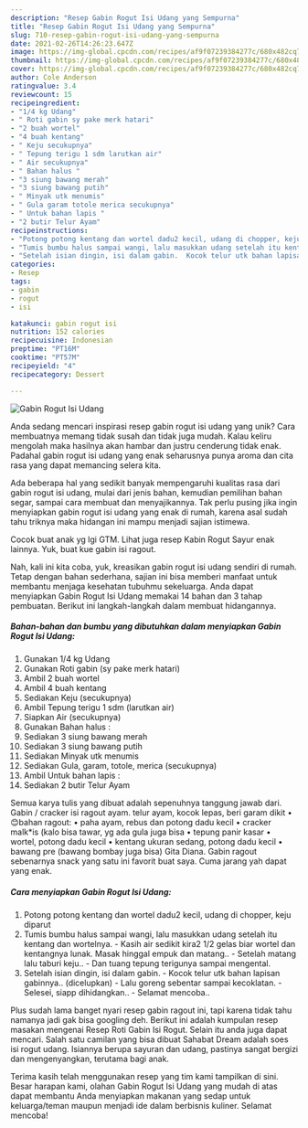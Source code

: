 ```yaml
---
description: "Resep Gabin Rogut Isi Udang yang Sempurna"
title: "Resep Gabin Rogut Isi Udang yang Sempurna"
slug: 710-resep-gabin-rogut-isi-udang-yang-sempurna
date: 2021-02-26T14:26:23.647Z
image: https://img-global.cpcdn.com/recipes/af9f07239384277c/680x482cq70/gabin-rogut-isi-udang-foto-resep-utama.jpg
thumbnail: https://img-global.cpcdn.com/recipes/af9f07239384277c/680x482cq70/gabin-rogut-isi-udang-foto-resep-utama.jpg
cover: https://img-global.cpcdn.com/recipes/af9f07239384277c/680x482cq70/gabin-rogut-isi-udang-foto-resep-utama.jpg
author: Cole Anderson
ratingvalue: 3.4
reviewcount: 15
recipeingredient:
- "1/4 kg Udang"
- " Roti gabin sy pake merk hatari"
- "2 buah wortel"
- "4 buah kentang"
- " Keju secukupnya"
- " Tepung terigu 1 sdm larutkan air"
- " Air secukupnya"
- " Bahan halus "
- "3 siung bawang merah"
- "3 siung bawang putih"
- " Minyak utk menumis"
- " Gula garam totole merica secukupnya"
- " Untuk bahan lapis "
- "2 butir Telur Ayam"
recipeinstructions:
- "Potong potong kentang dan wortel dadu2 kecil, udang di chopper, keju diparut"
- "Tumis bumbu halus sampai wangi, lalu masukkan udang setelah itu kentang dan wortelnya. Kasih air sedikit kira2 1/2 gelas biar wortel dan kentangnya lunak. Masak hinggal empuk dan matang.. Setelah matang lalu taburi keju.. Dan tuang tepung terigunya sampai mengental."
- "Setelah isian dingin, isi dalam gabin.  Kocok telur utk bahan lapisan gabinnya.. (dicelupkan) Lalu goreng sebentar sampai kecoklatan. Selesei, siapp dihidangkan.. Selamat mencoba.."
categories:
- Resep
tags:
- gabin
- rogut
- isi

katakunci: gabin rogut isi 
nutrition: 152 calories
recipecuisine: Indonesian
preptime: "PT16M"
cooktime: "PT57M"
recipeyield: "4"
recipecategory: Dessert

---
```



![Gabin Rogut Isi Udang](https://img-global.cpcdn.com/recipes/af9f07239384277c/680x482cq70/gabin-rogut-isi-udang-foto-resep-utama.jpg)

Anda sedang mencari inspirasi resep gabin rogut isi udang yang unik? Cara membuatnya memang tidak susah dan tidak juga mudah. Kalau keliru mengolah maka hasilnya akan hambar dan justru cenderung tidak enak. Padahal gabin rogut isi udang yang enak seharusnya punya aroma dan cita rasa yang dapat memancing selera kita.

Ada beberapa hal yang sedikit banyak mempengaruhi kualitas rasa dari gabin rogut isi udang, mulai dari jenis bahan, kemudian pemilihan bahan segar, sampai cara membuat dan menyajikannya. Tak perlu pusing jika ingin menyiapkan gabin rogut isi udang yang enak di rumah, karena asal sudah tahu triknya maka hidangan ini mampu menjadi sajian istimewa.

Cocok buat anak yg lgi GTM. Lihat juga resep Kabin Rogut Sayur enak lainnya. Yuk, buat kue gabin isi ragout.


Nah, kali ini kita coba, yuk, kreasikan gabin rogut isi udang sendiri di rumah. Tetap dengan bahan sederhana, sajian ini bisa memberi manfaat untuk membantu menjaga kesehatan tubuhmu sekeluarga. Anda dapat menyiapkan Gabin Rogut Isi Udang memakai 14 bahan dan 3 tahap pembuatan. Berikut ini langkah-langkah dalam membuat hidangannya.

<!--inarticleads1-->

##### Bahan-bahan dan bumbu yang dibutuhkan dalam menyiapkan Gabin Rogut Isi Udang:

1. Gunakan 1/4 kg Udang
1. Gunakan  Roti gabin (sy pake merk hatari)
1. Ambil 2 buah wortel
1. Ambil 4 buah kentang
1. Sediakan  Keju (secukupnya)
1. Ambil  Tepung terigu 1 sdm (larutkan air)
1. Siapkan  Air (secukupnya)
1. Gunakan  Bahan halus :
1. Sediakan 3 siung bawang merah
1. Sediakan 3 siung bawang putih
1. Sediakan  Minyak utk menumis
1. Sediakan  Gula, garam, totole, merica (secukupnya)
1. Ambil  Untuk bahan lapis :
1. Sediakan 2 butir Telur Ayam


Semua karya tulis yang dibuat adalah sepenuhnya tanggung jawab dari. Gabin / cracker isi ragout ayam. telur ayam, kocok lepas, beri garam dikit • 😊bahan ragout: • paha ayam, rebus dan potong dadu kecil • cracker malk*is (kalo bisa tawar, yg ada gula juga bisa • tepung panir kasar • wortel, potong dadu kecil • kentang ukuran sedang, potong dadu kecil • bawang pre (bawang bombay juga bisa) Gita Diana. Gabin ragout sebenarnya snack yang satu ini favorit buat saya. Cuma jarang yah dapat yang enak. 

<!--inarticleads2-->

##### Cara menyiapkan Gabin Rogut Isi Udang:

1. Potong potong kentang dan wortel dadu2 kecil, udang di chopper, keju diparut
1. Tumis bumbu halus sampai wangi, lalu masukkan udang setelah itu kentang dan wortelnya. - Kasih air sedikit kira2 1/2 gelas biar wortel dan kentangnya lunak. Masak hinggal empuk dan matang.. - Setelah matang lalu taburi keju.. - Dan tuang tepung terigunya sampai mengental.
1. Setelah isian dingin, isi dalam gabin.  - Kocok telur utk bahan lapisan gabinnya.. (dicelupkan) - Lalu goreng sebentar sampai kecoklatan. - Selesei, siapp dihidangkan.. - Selamat mencoba..


Plus sudah lama banget nyari resep gabin ragout ini, tapi karena tidak tahu namanya jadi gak bisa googling deh. Berikut ini adalah kumpulan resep masakan mengenai Resep Roti Gabin Isi Rogut. Selain itu anda juga dapat mencari. Salah satu camilan yang bisa dibuat Sahabat Dream adalah soes isi rogut udang. Isiannya berupa sayuran dan udang, pastinya sangat bergizi dan mengenyangkan, terutama bagi anak. 

Terima kasih telah menggunakan resep yang tim kami tampilkan di sini. Besar harapan kami, olahan Gabin Rogut Isi Udang yang mudah di atas dapat membantu Anda menyiapkan makanan yang sedap untuk keluarga/teman maupun menjadi ide dalam berbisnis kuliner. Selamat mencoba!
